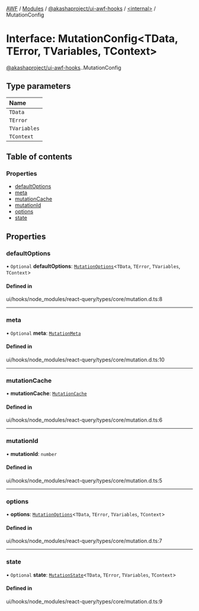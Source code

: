 [AWF](../README.md) / [Modules](../modules.md) / [@akashaproject/ui-awf-hooks](../modules/akashaproject_ui_awf_hooks.md) / [<internal\>](../modules/akashaproject_ui_awf_hooks._internal_.md) / MutationConfig

# Interface: MutationConfig<TData, TError, TVariables, TContext\>

[@akashaproject/ui-awf-hooks](../modules/akashaproject_ui_awf_hooks.md).[<internal>](../modules/akashaproject_ui_awf_hooks._internal_.md).MutationConfig

## Type parameters

| Name |
| :------ |
| `TData` |
| `TError` |
| `TVariables` |
| `TContext` |

## Table of contents

### Properties

- [defaultOptions](akashaproject_ui_awf_hooks._internal_.MutationConfig.md#defaultoptions)
- [meta](akashaproject_ui_awf_hooks._internal_.MutationConfig.md#meta)
- [mutationCache](akashaproject_ui_awf_hooks._internal_.MutationConfig.md#mutationcache)
- [mutationId](akashaproject_ui_awf_hooks._internal_.MutationConfig.md#mutationid)
- [options](akashaproject_ui_awf_hooks._internal_.MutationConfig.md#options)
- [state](akashaproject_ui_awf_hooks._internal_.MutationConfig.md#state)

## Properties

### defaultOptions

• `Optional` **defaultOptions**: [`MutationOptions`](akashaproject_ui_awf_hooks._internal_.MutationOptions.md)<`TData`, `TError`, `TVariables`, `TContext`\>

#### Defined in

ui/hooks/node_modules/react-query/types/core/mutation.d.ts:8

___

### meta

• `Optional` **meta**: [`MutationMeta`](../modules/akashaproject_ui_awf_hooks._internal_.md#mutationmeta)

#### Defined in

ui/hooks/node_modules/react-query/types/core/mutation.d.ts:10

___

### mutationCache

• **mutationCache**: [`MutationCache`](../classes/akashaproject_ui_awf_hooks._internal_.MutationCache.md)

#### Defined in

ui/hooks/node_modules/react-query/types/core/mutation.d.ts:6

___

### mutationId

• **mutationId**: `number`

#### Defined in

ui/hooks/node_modules/react-query/types/core/mutation.d.ts:5

___

### options

• **options**: [`MutationOptions`](akashaproject_ui_awf_hooks._internal_.MutationOptions.md)<`TData`, `TError`, `TVariables`, `TContext`\>

#### Defined in

ui/hooks/node_modules/react-query/types/core/mutation.d.ts:7

___

### state

• `Optional` **state**: [`MutationState`](akashaproject_ui_awf_hooks._internal_.MutationState.md)<`TData`, `TError`, `TVariables`, `TContext`\>

#### Defined in

ui/hooks/node_modules/react-query/types/core/mutation.d.ts:9
